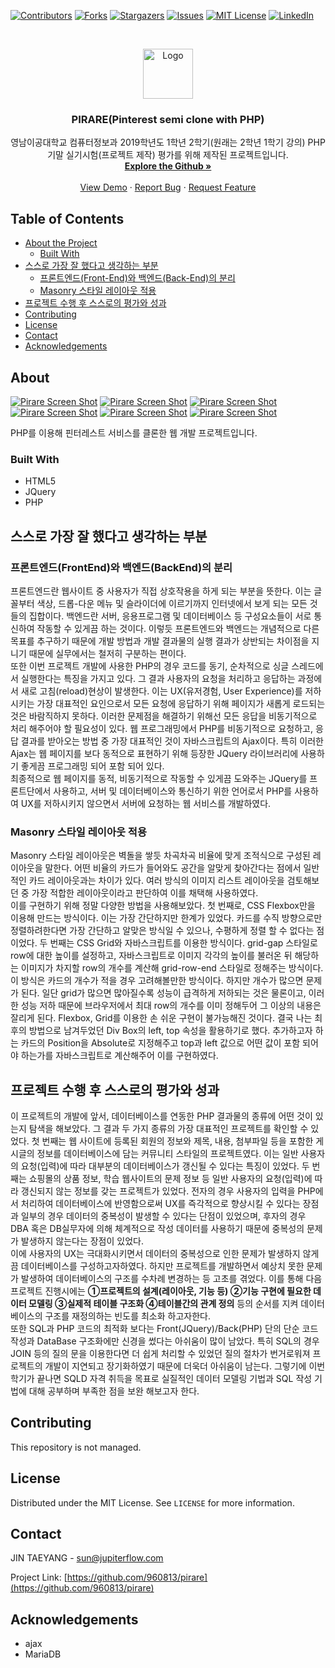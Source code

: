 [![Contributors][contributors-shield]][contributors-url]
[![Forks][forks-shield]][forks-url]
[![Stargazers][stars-shield]][stars-url]
[![Issues][issues-shield]][issues-url]
[![MIT License][license-shield]][license-url]
[![LinkedIn][linkedin-shield]][linkedin-url]



<!-- PROJECT LOGO -->
<br />
<p align="center">
  <a href="https://github.com/960813/pirare">
    <img src="https://github.com/960813/pirare/blob/master/_data/README.png?raw=true" alt="Logo" width="80" height="80">
  </a>

  <h3 align="center">PIRARE(Pinterest semi clone with PHP)</h3>

  <p align="center">
    영남이공대학교 컴퓨터정보과 2019학년도 1학년 2학기(원래는 2학년 1학기 강의) PHP 기말 실기시험(프로젝트 제작) 평가를 위해 제작된 프로젝트입니다.    
    <br />
    <a href="https://github.com/960813/pirare"><strong>Explore the Github »</strong></a>
    <br />
    <br />
    <a href="https://pirare.jupiterflow.com/">View Demo</a>
    ·
    <a href="https://github.com/960813/pirare/issues">Report Bug</a>
    ·
    <a href="https://github.com/960813/pirare/issues">Request Feature</a>
  </p>
</p>


<!-- TABLE OF CONTENTS -->
## Table of Contents

* [About the Project](#about)
  * [Built With](#built-With)
* [스스로 가장 잘 했다고 생각하는 부분](#스스로-가장-잘-했다고-생각하는-부분)
  * [프론트엔드(Front-End)와 백엔드(Back-End)의 분리](#프론트엔드(FrontEnd)와-백엔드(BackEnd)의-분리)
  * [Masonry 스타일 레이아웃 적용](#masonry-스타일-레이아웃-적용)
* [프로젝트 수행 후 스스로의 평가와 성과](#프로젝트-수행-후-스스로의-평가와-성과)
* [Contributing](#contributing)
* [License](#license)
* [Contact](#contact)
* [Acknowledgements](#acknowledgements)



<!-- ABOUT THE PROJECT -->
## About
[![Pirare Screen Shot](https://github.com/960813/pirare/blob/master/_data/000.png?raw=true)](https://jupiterflow.com/project/3)
[![Pirare Screen Shot](https://github.com/960813/pirare/blob/master/_data/001.png?raw=true)](https://jupiterflow.com/project/3)
[![Pirare Screen Shot](https://github.com/960813/pirare/blob/master/_data/002.png?raw=true)](https://jupiterflow.com/project/3)
[![Pirare Screen Shot](https://github.com/960813/pirare/blob/master/_data/003.png?raw=true)](https://jupiterflow.com/project/3)
[![Pirare Screen Shot](https://github.com/960813/pirare/blob/master/_data/004.png?raw=true)](https://jupiterflow.com/project/3)
[![Pirare Screen Shot](https://github.com/960813/pirare/blob/master/_data/005.png?raw=true)](https://jupiterflow.com/project/3)

PHP를 이용해 핀터레스트 서비스를 클론한 웹 개발 프로젝트입니다.

<!-- CONTRIBUTING -->
### Built With
* HTML5
* JQuery
* PHP

## 스스로 가장 잘 했다고 생각하는 부분
### 프론트엔드(FrontEnd)와 백엔드(BackEnd)의 분리  
프론트엔드란 웹사이트 중 사용자가 직접 상호작용을 하게 되는 부분을 뜻한다. 이는 글꼴부터 색상, 드롭-다운 메뉴 및
슬라이더에 이르기까지 인터넷에서 보게 되는 모든 것들의 집합이다. 백엔드란 서버, 응용프로그램 및 데이터베이스 등
구성요소들이 서로 통신하여 작동할 수 있게끔 하는 것이다. 이렇듯 프론트엔드와 백엔드는 개념적으로 다른 목표를 추구하기
때문에 개발 방법과 개발 결과물의 실행 결과가 상반되는 차이점을 지니기 때문에 실무에서는 철저히 구분하는 편이다.  
또한 이번 프로젝트 개발에 사용한 PHP의 경우 코드를 동기, 순차적으로 싱글 스레드에서 실행한다는 특징을 가지고 있다.
그 결과 사용자의 요청을 처리하고 응답하는 과정에서 새로 고침(reload)현상이 발생한다. 이는 UX(유저경험, User
Experience)를 저하시키는 가장 대표적인 요인으로서 모든 요청에 응답하기 위해 페이지가 새롭게 로드되는 것은 바람직하지
못하다. 이러한 문제점을 해결하기 위해선 모든 응답을 비동기적으로 처리 해주어야 할 필요성이 있다. 웹 프로그래밍에서
PHP를 비동기적으로 요청하고, 응답 결과를 받아오는 방법 중 가장 대표적인 것이 자바스크립트의 Ajax이다. 특히 이러한
Ajax는 웹 페이지를 보다 동적으로 표현하기 위해 등장한 JQuery 라이브러리에 사용하기 좋게끔 프로그래밍 되어 포함 되어
있다.  
최종적으로 웹 페이지를 동적, 비동기적으로 작동할 수 있게끔 도와주는 JQuery를 프론트단에서 사용하고, 서버 및
데이터베이스와 통신하기 위한 언어로서 PHP를 사용하여 UX를 저하시키지 않으면서 서버에 요청하는 웹 서비스를
개발하였다.

### Masonry 스타일 레이아웃 적용
Masonry 스타일 레이아웃은 벽돌을 쌓듯 차곡차곡 비율에 맞게 조적식으로 구성된 레이아웃을 말한다. 어떤 비율의 카드가
들어와도 공간을 알맞게 찾아간다는 점에서 일반적인 카드 레이아웃과는 차이가 있다. 여러 방식의 이미지 리스트 레이아웃을
검토해보던 중 가장 적합한 레이아웃이라고 판단하여 이를 채택해 사용하였다.  
이를 구현하기 위해 정말 다양한 방법을 사용해보았다. 첫 번째로, CSS Flexbox만을 이용해 만드는 방식이다. 이는 가장
간단하지만 한계가 있었다. 카드를 수직 방향으로만 정렬하려한다면 가장 간단하고 알맞은 방식일 수 있으나, 수평하게 정렬
할 수 없다는 점이었다. 두 번째는 CSS Grid와 자바스크립트를 이용한 방식이다. grid-gap 스타일로 row에 대한 높이를
설정하고, 자바스크립트로 이미지 각각의 높이를 불러온 뒤 해당하는 이미지가 차지할 row의 개수를 계산해 grid-row-end
스타일로 정해주는 방식이다. 이 방식은 카드의 개수가 적을 경우 고려해볼만한 방식이다. 하지만 개수가 많으면 문제가 된다.
일단 grid가 많으면 많아질수록 성능이 급격하게 저하되는 것은 물론이고, 이러한 성능 저하 때문에 브라우저에서 최대 row의
개수를 이미 정해두어 그 이상의 내용은 잘리게 된다. Flexbox, Grid를 이용한 손 쉬운 구현이 불가능해진 것이다. 결국 나는
최후의 방법으로 남겨두었던 Div Box의 left, top 속성을 활용하기로 했다. 추가하고자 하는 카드의 Position을 Absolute로
지정해주고 top과 left 값으로 어떤 값이 포함 되어야 하는가를 자바스크립트로 계산해주어 이를 구현하였다.

<!-- USAGE EXAMPLES -->
## 프로젝트 수행 후 스스로의 평가와 성과
이 프로젝트의 개발에 앞서, 데이터베이스를 연동한 PHP 결과물의 종류에 어떤 것이 있는지 탐색을 해보았다. 그 결과 두
가지 종류의 가장 대표적인 프로젝트를 확인할 수 있었다. 첫 번째는 웹 사이트에 등록된 회원의 정보와 제목, 내용, 첨부파일
등을 포함한 게시글의 정보를 데이터베이스에 담는 커뮤니티 스타일의 프로젝트였다. 이는 일반 사용자의 요청(입력)에 따라
대부분의 데이터베이스가 갱신될 수 있다는 특징이 있었다. 두 번째는 쇼핑몰의 상품 정보, 학습 웹사이트의 문제 정보 등 일반
사용자의 요청(입력)에 따라 갱신되지 않는 정보를 갖는 프로젝트가 있었다. 전자의 경우 사용자의 입력을 PHP에서 처리하여
데이터베이스에 반영함으로써 UX를 즉각적으로 향상시킬 수 있다는 장점과 일부의 경우 데이터의 중복성이 발생할 수 있다는
단점이 있었으며, 후자의 경우 DBA 혹은 DB실무자에 의해 체계적으로 작성 데이터를 사용하기 때문에 중복성의 문제가
발생하지 않는다는 장점이 있었다.  
이에 사용자의 UX는 극대화시키면서 데이터의 중복성으로 인한 문제가 발생하지 않게끔 데이터베이스를 구성하고자하였다.
하지만 프로젝트를 개발하면서 예상치 못한 문제가 발생하여 데이터베이스의 구조를 수차례 변경하는 등 고초를 겪었다. 이를
통해 다음 프로젝트 진행시에는 **①프로젝트의 설계(레이아웃, 기능 등) ②기능 구현에 필요한 데이터 모델링 ③실제적 테이블
구조화 ④테이블간의 관계 정의** 등의 순서를 지켜 데이터베이스의 구조를 재정의하는 빈도를 최소화 하고자한다.  
또한 SQL과 PHP 코드의 최적화 보다는 Front(JQuery)/Back(PHP) 단의 단순 코드 작성과 DataBase 구조화에만 신경을
썼다는 아쉬움이 많이 남았다. 특히 SQL의 경우 JOIN 등의 질의 문을 이용한다면 더 쉽게 처리할 수 있었던 질의 절차가
번거로워져 프로젝트의 개발이 지연되고 장기화하였기 때문에 더욱더 아쉬움이 남는다. 그렇기에 이번 학기가 끝나면 SQLD
자격 취득을 목표로 실질적인 데이터 모델링 기법과 SQL 작성 기법에 대해 공부하며 부족한 점을 보완 해보고자 한다.

<!-- CONTRIBUTING -->
## Contributing
This repository is not managed.

<!-- LICENSE -->
## License
Distributed under the MIT License. See `LICENSE` for more information.

<!-- CONTACT -->
## Contact
JIN TAEYANG - sun@jupiterflow.com

Project Link: [https://github.com/960813/pirare](https://github.com/960813/pirare)


<!-- Acknowledgements -->
## Acknowledgements
* ajax
* MariaDB



<!-- MARKDOWN LINKS & IMAGES -->
<!-- https://www.markdownguide.org/basic-syntax/#reference-style-links -->
[contributors-shield]: https://img.shields.io/github/contributors/960813/pirare?style=flat-square
[contributors-url]: https://github.com/960813/pirare/graphs/contributors

[forks-shield]: https://img.shields.io/github/forks/960813/pirare?style=flat-square
[forks-url]: https://github.com/960813/pirare/network/members

[stars-shield]: https://img.shields.io/github/stars/960813/pirare?style=flat-square
[stars-url]: https://github.com/960813/pirare/stargazers

[issues-shield]: https://img.shields.io/github/issues/960813/pirare?style=flat-square
[issues-url]: https://github.com/960813/pirare/issues

[license-shield]: https://img.shields.io/github/license/960813/pirare?style=flat-square
[license-url]: https://github.com/960813/pirare/blob/master/LICENSE

[linkedin-shield]: https://img.shields.io/badge/-LinkedIn-black.svg?style=flat-square&logo=linkedin&colorB=555
[linkedin-url]: https://linkedin.com/in/jupiterflow

[product-screenshot]: https://github.com/960813/pirare/blob/master/_data/000.png?raw=true